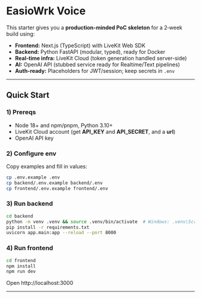 # EasioWrk Voice

This starter gives you a **production-minded PoC skeleton** for a 2‑week build using:
- **Frontend:** Next.js (TypeScript) with LiveKit Web SDK
- **Backend:** Python FastAPI (modular, typed), ready for Docker
- **Real-time infra:** LiveKit Cloud (token generation handled server-side)
- **AI:** OpenAI API (stubbed service ready for Realtime/Text pipelines)
- **Auth-ready:** Placeholders for JWT/session; keep secrets in `.env`

---

## Quick Start

### 1) Prereqs
- Node 18+ and npm/pnpm, Python 3.10+
- LiveKit Cloud account (get **API_KEY** and **API_SECRET**, and a **url**)
- OpenAI API key

### 2) Configure env
Copy examples and fill in values:
```bash
cp .env.example .env
cp backend/.env.example backend/.env
cp frontend/.env.example frontend/.env
```

### 3) Run backend
```bash
cd backend
python -m venv .venv && source .venv/bin/activate  # Windows: .venv\Scripts\activate
pip install -r requirements.txt
uvicorn app.main:app --reload --port 8000
```

### 4) Run frontend
```bash
cd frontend
npm install
npm run dev
```

Open http://localhost:3000

---
